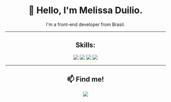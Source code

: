 <h1 align="center">👋 Hello, I'm Melissa Duilio.</h1>

<p align="center">
I'm a front-end developer from Brasil.<br>
</p>

<hr>

<h2 align="center">Skills:</h2>

<p align="center">
  <img src="https://img.shields.io/badge/HTML5-E34F26?style=for-the-badge&logo=html5&logoColor=white" />
  <img src="https://img.shields.io/badge/CSS3-1572B6?style=for-the-badge&logo=css3&logoColor=white" />
  <img src="https://img.shields.io/badge/JavaScript-F7DF1E?style=for-the-badge&logo=javascript&logoColor=black" />
  <img src="https://img.shields.io/badge/Python-3776AB?style=for-the-badge&logo=python&logoColor=white" />
</p>

<hr>

<h2 align="center">📫 Find me!</h2>

<p align="center">
  <a href="www.linkedin.com/in/melissa-duilio" target="_blank">
    <img src="https://img.shields.io/badge/LinkedIn-0A66C2?style=for-the-badge&logo=linkedin&logoColor=white" />
  </a>
